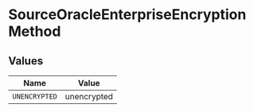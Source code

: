 # SourceOracleEnterpriseEncryptionMethod


## Values

| Name          | Value         |
| ------------- | ------------- |
| `UNENCRYPTED` | unencrypted   |